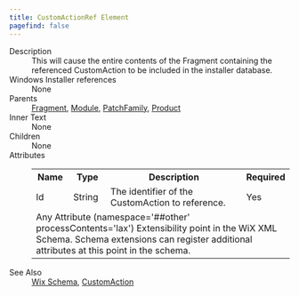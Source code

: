 ```yaml
---
title: CustomActionRef Element
pagefind: false
---
```

<dl>
  <dt>Description</dt>
  <dd>                 This will cause the entire contents of the Fragment containing the referenced CustomAction to be                 included in the installer database.             </dd>
  <dt>Windows Installer references</dt>
  <dd>None</dd>
  <dt>Parents</dt>
  <dd>
    <a href="../fragment/">Fragment</a>, <a href="../module/">Module</a>, <a href="../patchfamily/">PatchFamily</a>, <a href="../product/">Product</a></dd>
  <dt>Inner Text</dt>
  <dd>None</dd>
  <dt>Children</dt>
  <dd>None</dd>
  <dt>Attributes</dt>
  <dd>
    <table cellspacing="0" cellpadding="0" class="schema">
      <tr>
        <th width="15%">Name</th>
        <th width="15%">Type</th>
        <th width="65%">Description</th>
        <th width="15%">Required</th>
      </tr>
      <tr>
        <td>Id</td>
        <td>String</td>
        <td>The identifier of the CustomAction to reference.</td>
        <td>Yes</td>
      </tr>
      <tr>
        <td colspan="4">
          <span class="extension">Any Attribute (namespace='##other' processContents='lax')                      Extensibility point in the WiX XML Schema.  Schema extensions can register additional                     attributes at this point in the schema.                 </span>
        </td>
      </tr>
    </table>
  </dd>
  <dt>See Also</dt>
  <dd>
    <a href="../">Wix Schema</a>, <a href="../customaction/">CustomAction</a></dd>
</dl>
